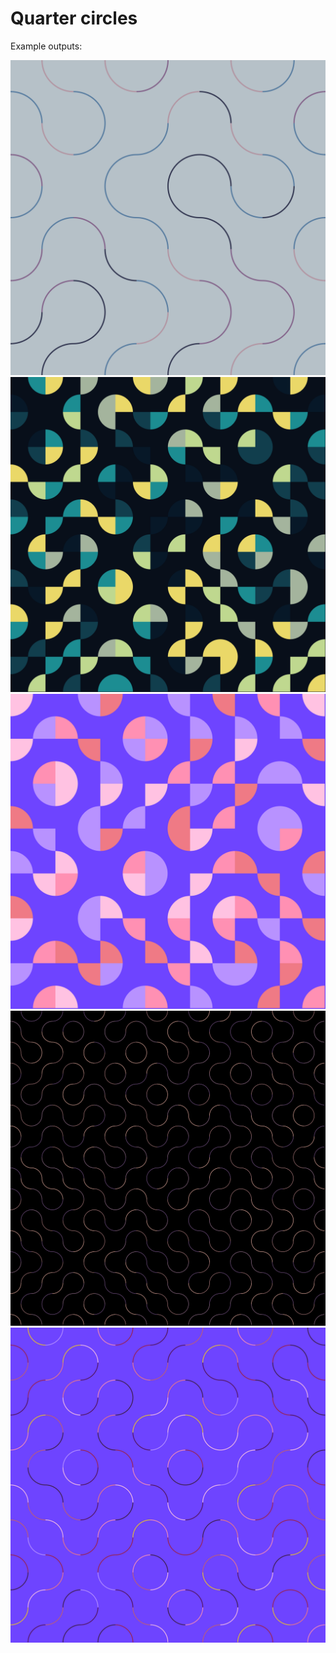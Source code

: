 #  Quarter circles

Example outputs:

![](output-0.png)
![](output-1.png)
![](output-2.png)
![](output-3.png)
![](output-4.png)
